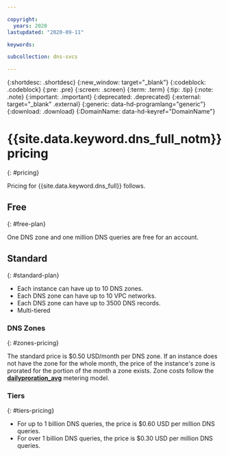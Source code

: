 ```yaml
---

copyright:
  years: 2020
lastupdated: "2020-09-11"

keywords: 

subcollection: dns-svcs

---
```


{:shortdesc: .shortdesc}
{:new_window: target="_blank"}
{:codeblock: .codeblock}
{:pre: .pre}
{:screen: .screen}
{:term: .term}
{:tip: .tip}
{:note: .note}
{:important: .important}
{:deprecated: .deprecated}
{:external: target="_blank" .external}
{:generic: data-hd-programlang="generic"}
{:download: .download}
{:DomainName: data-hd-keyref="DomainName"}

# {{site.data.keyword.dns_full_notm}} pricing
{: #pricing}

Pricing for {{site.data.keyword.dns_full}} follows.

## Free
{: #free-plan}

One DNS zone and one million DNS queries are free for an account.

## Standard
{: #standard-plan}

  * Each instance can have up to 10 DNS zones.
  * Each DNS zone can have up to 10 VPC networks.
  * Each DNS zone can have up to 3500 DNS records.
  * Multi-tiered

### DNS Zones
{: #zones-pricing}

The standard price is $0.50 USD/month per DNS zone. If an instance does not have the zone for the whole month, the price of the instance's zone is prorated for the portion of the month a zone exists. Zone costs follow the [**dailyproration_avg**](/docs/get-coding?topic=get-coding-meteringintera#metermodel) metering model.

### Tiers
{: #tiers-pricing}

  * For up to 1 billion DNS queries, the price is $0.60 USD per million DNS queries.
  * For over 1 billion DNS queries, the price is $0.30 USD per million DNS queries.

